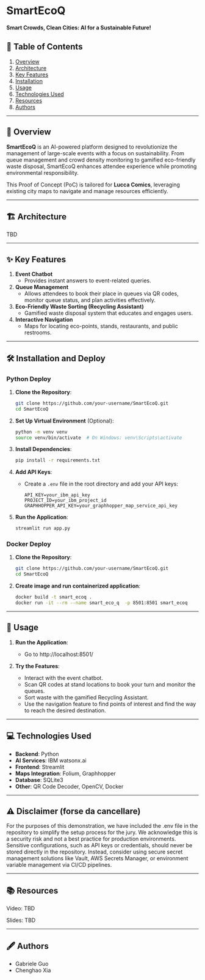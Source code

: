 
# SmartEcoQ

**Smart Crowds, Clean Cities: AI for a Sustainable Future!**

## 📖 Table of Contents
1. [Overview](#-overview)
2. [Architecture](#-architecture)
3. [Key Features](#-key-features)
4. [Installation](#-installation)
5. [Usage](#-usage)
6. [Technologies Used](#-technologies-used)
7. [Resources](#-resources)
8. [Authors](#-authors)

---

## 🌟 Overview
**SmartEcoQ** is an AI-powered platform designed to revolutionize the management of large-scale events with a focus on sustainability. From queue management and crowd density monitoring to gamified eco-friendly waste disposal, SmartEcoQ enhances attendee experience while promoting environmental responsibility.

This Proof of Concept (PoC) is tailored for **Lucca Comics**, leveraging existing city maps to navigate and manage resources efficiently.

---

## 🏗️ Architecture

TBD

---

## ✨ Key Features
1. **Event Chatbot**
   - Provides instant answers to event-related queries.
2. **Queue Management**
   - Allows attendees to book their place in queues via QR codes, monitor queue status, and plan activities effectively.
3. **Eco-Friendly Waste Sorting (Recycling Assistant)**
   - Gamified waste disposal system that educates and engages users.
4. **Interactive Navigation**
   - Maps for locating eco-points, stands, restaurants, and public restrooms.

---

## 🛠️ Installation and Deploy
### Python Deploy
1. **Clone the Repository**:
   ```bash
   git clone https://github.com/your-username/SmartEcoQ.git
   cd SmartEcoQ
   ```

2. **Set Up Virtual Environment** (Optional):
   ```bash
   python -m venv venv
   source venv/bin/activate  # On Windows: venv\Scripts\activate
   ```

3. **Install Dependencies**:
   ```bash
   pip install -r requirements.txt
   ```

4. **Add API Keys**:
   - Create a `.env` file in the root directory and add your API keys:
     ```env
     API_KEY=your_ibm_api_key
     PROJECT_ID=your_ibm_project_id
     GRAPHHOPPER_API_KEY=your_graphhopper_map_service_api_key
     ```
5. **Run the Application**:
   ```bash
   streamlit run app.py
   ```
### Docker Deploy

1. **Clone the Repository**:
   ```bash
   git clone https://github.com/your-username/SmartEcoQ.git
   cd SmartEcoQ
   ```

2. **Create image and run containerized application**:
   ```bash
   docker build -t smart_ecoq .
   docker run -it --rm --name smart_eco_q  -p 8501:8501 smart_ecoq 
   ```

---

## 🚀 Usage

1. **Run the Application**:
   - Go to http://localhost:8501/

2. **Try the Features**:
   - Interact with the event chatbot.
   - Scan QR codes at stand locations to book your turn and monitor the queues.
   - Sort waste with the gamified Recycling Assistant.
   - Use the navigation feature to find points of interest and find the way to reach the desired destination.

---

## 💻 Technologies Used

- **Backend**: Python
- **AI Services**: IBM watsonx.ai
- **Frontend**: Streamlit
- **Maps Integration**: Folium, Graphhopper
- **Database**: SQLite3
- **Other**: QR Code Decoder, OpenCV, Docker

---

## ⚠️ Disclaimer (forse da cancellare)

For the purposes of this demonstration, we have included the .env file in the repository to simplify the setup process for the jury. We acknowledge this is a security risk and not a best practice for production environments. Sensitive configurations, such as API keys or credentials, should never be stored directly in the repository. Instead, consider using secure secret management solutions like Vault, AWS Secrets Manager, or environment variable management via CI/CD pipelines.

---

## 📚 Resources

Video: TBD

Slides: TBD

---

## 🖋️ Authors

- Gabriele Guo
- Chenghao Xia
